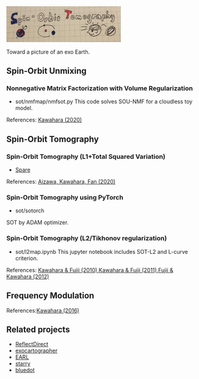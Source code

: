 <img src="https://github.com/HajimeKawahara/sot/blob/master/data/fig/logo.png" Titie="explanation" Width=300px>

Toward a picture of an exo Earth.

## Spin-Orbit Unmixing 

### Nonnegative Matrix Factorization with Volume Regularization 

- sot/nmfmap/nmfsot.py
This code solves SOU-NMF for a cloudless toy model.

References:
[Kawahara (2020)]()

## Spin-Orbit Tomography

### Spin-Orbit Tomography (L1+Total Squared Variation)

- [Spare](https://github.com/HajimeKawahara/Spare) 

References:
[Aizawa, Kawahara, Fan (2020)]()

### Spin-Orbit Tomography using PyTorch

- sot/sotorch

SOT by ADAM optimizer. 

### Spin-Orbit Tomography (L2/Tikhonov regularization)

- sot/l2map.ipynb
This jupyter notebook includes SOT-L2 and L-curve criterion.

References:
[Kawahara & Fujii (2010)](https://arxiv.org/abs/1004.5152),[Kawahara & Fujii (2011)](http://arxiv.org/abs/1106.0136),[Fujii & Kawahara (2012)](http://arxiv.org/abs/1204.3504)

## Frequency Modulation

References:[Kawahara (2016)](https://arxiv.org/abs/1603.02898)

## Related projects

- [ReflectDirect](https://github.com/joelcolinschwartz/ReflectDirect)
- [exocartographer](https://github.com/bfarr/exocartographer)
- [EARL](https://github.com/HalHaggard/EARL)
- [starry](https://github.com/rodluger/starry) 
- [bluedot](https://github.com/HajimeKawahara/bluedot) 
